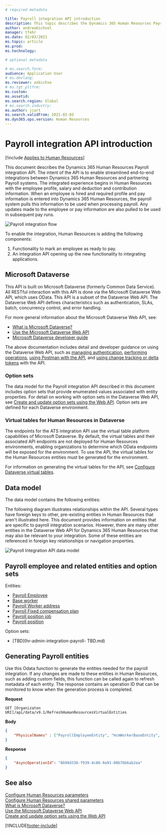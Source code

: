 ```yaml
---
# required metadata

title: Payroll integration API introduction
description: This topic describes the Dynamics 365 Human Resources Payroll integration API.
author: andreabichsel
manager: tfehr
ms.date: 02/03/2021
ms.topic: article
ms.prod: 
ms.technology: 

# optional metadata

# ms.search.form: 
audience: Application User
# ms.devlang: 
ms.reviewer: anbichse
# ms.tgt_pltfrm: 
ms.custom: 
ms.assetid: 
ms.search.region: Global
# ms.search.industry: 
ms.author: jcart
ms.search.validFrom: 2021-02-03
ms.dyn365.ops.version: Human Resources
---
```


# Payroll integration API introduction

[!include [Applies to Human Resources](../includes/applies-to-hr.md)]

This document describes the Dynamics 365 Human Resources Payroll integration API. The intent of the API is to enable streamlined end-to-end integrations between Dynamics 365 Human Resources and partnering Payroll systems. The integrated experience begins in Human Resources with the employee profile, salary and deduction and contribution information. When an employee is hired and required profile and pay information is entered into Dynamics 365 Human Resources, the payroll system pulls this information to be used when processing payroll. Any updates made to the employee or pay information are also pulled to be used in subsequent pay runs. 

![Payroll integration flow](media/hr-admin-integration-payroll-introduction-flow.png)


To enable the integration, Human Resources is adding the following components:

1.	Functionality to mark an employee as ready to pay.
2.	An integration API opening up the new functionality to integrating applications.



## Microsoft Dataverse

This API is built on Microsoft Dataverse (formerly Common Data Service). All RESTful interaction with this API is done via the Microsoft Dataverse Web API, which uses OData. This API is a subset of the Dataverse Web API. The Dataverse Web API defines characteristics such as authentication, SLAs, batch, concurrency control, and error handling.

For more general information about the Microsoft Dataverse Web API, see:

- [What is Microsoft Dataverse?](https://docs.microsoft.com/powerapps/maker/data-platform/data-platform-intro)
- [Use the Microsoft Dataverse Web API](https://docs.microsoft.com/powerapps/developer/data-platform/webapi/overview)
- [Microsoft Dataverse developer guide](https://docs.microsoft.com/powerapps/developer/data-platform)

The above documentation includes detail and developer guidance on using the Dataverse Web API, such as [managing authentication](https://docs.microsoft.com/powerapps/developer/data-platform/webapi/authenticate-web-api), [performing operations](https://docs.microsoft.com/powerapps/developer/data-platform/webapi/perform-operations-web-api), [using Postman with the API](https://docs.microsoft.com/powerapps/developer/data-platform/webapi/use-postman-web-api), and [using change tracking or delta tokens](https://docs.microsoft.com/powerapps/developer/data-platform/use-change-tracking-synchronize-data-external-systems) with the API.

### Option sets

The data model for the Payroll integration API described in this document includes option sets that provide enumerated values associated with entity properties. For detail on working with option sets in the Dataverse Web API, see [Create and update option sets using the Web API](https://docs.microsoft.com/powerapps/developer/data-platform/webapi/create-update-optionsets). Option sets are defined for each Dataverse environment.

### Virtual tables for Human Resources in Dataverse

The endpoints for the ATS integration API use the virtual table platform capabilities of Microsoft Dataverse. By default, the virtual tables and their associated API endpoints are not deployed for Human Resources environments, enabling organizations to determine which OData endpoints will be exposed for the environment. To use the API, the virtual tables for the Human Resources entities must be generated for the environment. 

For information on generating the virtual tables for the API, see [Configure Dataverse virtual tables](https://docs.microsoft.com/dynamics365/human-resources/hr-admin-integration-common-data-service-virtual-entities).

## Data model

The data model contains the following entities: 


The following diagram illustrates relationships within the API. Several types have foreign keys to other, pre-existing entities in Human Resources that aren't illustrated here. This document provides information on entities that are specific to payroll integration scenarios. However, there are many other entities in the Dataverse Web API for Dynamics 365 Human Resources that may also be relevant to your integration.  Some of these entities are referenced in foreign key relationships or navigation properties.

![Payroll Integration API data model](media/hr-admin-integration-payroll-api-data-model.png)

## Payroll employee and related entities and option sets

Entities:

- [Payroll Employee](hr-admin-integration-payroll-api-payroll-employee.md)
- [Base worker](hr-admin-integration-payroll-api-payroll-worker-base-entity.md)
- [Payroll Worker address](hr-admin-integration-payroll-api-payroll-worker-address.md)
- [Payroll Fixed compensation plan](hr-admin-integration-ats-api-recruiting-request-education.md)
- [Payroll position job](hr-admin-integration-payroll-api-payroll-position-job.md)
- [Payroll position](hr-admin-integration-payroll-api-payroll-position.md)

Option sets:

- [TBD](hr-admin-integration-payroll- TBD.md)

## Generating Payroll entities
Use this Odata function to generate the entities needed for the payroll integration.  If any changes are made to these entities in Human Resources, such as adding custom fields, this function can be called again to refresh metadata of each entity.  The response contains an operation ID that can be monitored to know when the generation process is completed.

**Request**
```http
GET [Organizaton URI]/api/data/v9.1/RefreshHumanResourcesVirtualEntities
```
**Body**
```json
{
    "PhysicalNames" : ["PayrollEmployeeEntity", "HcmWorkerBaseEntity", "PayrollPositionEntity", "PayrollPositionJobEntity", "PayrollWorkerAddressEntity", "HcmJobDetailEntity", "HcmCompFixedPlanTableEntity", "PayrollFixedCompensationPlanEntity", "HcmEmploymentDetailEntity"]
}
```

**Response**

```json
{
    "AsyncOperationId": "8b98d338-f939-4c86-9a91-80b76b6ab2ea"
}
```

## See also

[Configure Human Resources parameters](https://docs.microsoft.com/en-us/dynamics365/human-resources/hr-setup-parameters)<br>
[Configure Human Resources shared parameters](https://docs.microsoft.com/en-us/dynamics365/human-resources/hr-setup-shared-parameters)<br>
[What is Microsoft Dataverse?](https://docs.microsoft.com/powerapps/maker/data-platform/data-platform-intro)<br>
[Use the Microsoft Dataverse Web API](https://docs.microsoft.com/powerapps/developer/data-platform/webapi/overview)<br>
[Create and update option sets using the Web API](https://docs.microsoft.com/powerapps/developer/data-platform/webapi/create-update-optionsets)<br>

[!INCLUDE[footer-include](../includes/footer-banner.md)]
